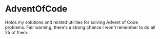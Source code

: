 # AdventOfCode
Holds my solutions and related utilities for solving Advent of Code problems. Fair warning, there's a strong chance I won't  remember to do all 25 of them.
